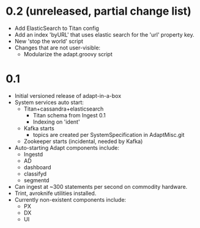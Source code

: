 # 0.2 (unreleased, partial change list)

- Add ElasticSearch to Titan config
- Add an index 'byURL' that uses elastic search for the 'url' property key.
- New 'stop the world' script
- Changes that are not user-visible:
  * Modularize the adapt.groovy script

# 0.1

- Initial versioned release of adapt-in-a-box
- System services auto start:
  - Titan+cassandra+elasticsearch
      - Titan schema from Ingest 0.1
      - Indexing on 'ident'
  - Kafka starts
    - topics are created per SystemSpecification in AdaptMisc.git
  - Zookeeper starts (incidental, needed by Kafka)
- Auto-starting Adapt components include:
  - Ingestd
  - AD
  - dashboard
  - classifyd
  - segmentd
- Can ingest at ~300 statements per second on commodity hardware.
- Trint, avroknife utilities installed.
- Currently non-existent components include:
  - PX
  - DX
  - UI
